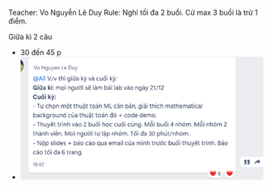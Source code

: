 
Teacher: Vo Nguyễn Lê Duy
Rule: Nghỉ tối đa 2 buổi. Cứ max 3 buổi là trừ 1 điểm. 


Giữa kì 2 câu 
- 30 đến 45 p
- ![](assets/images/Pasted%20image%2020241225152952.png)